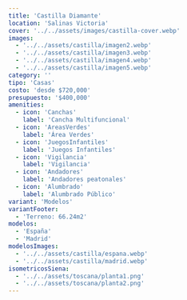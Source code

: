 ```yaml
---
title: 'Castilla Diamante'
location: 'Salinas Victoria'
cover: '../../assets/images/castilla-cover.webp'
images:
  - '../../assets/castilla/imagen2.webp'
  - '../../assets/castilla/imagen3.webp'
  - '../../assets/castilla/imagen4.webp'
  - '../../assets/castilla/imagen5.webp'
category: ''
tipo: 'Casas'
costo: 'desde $720,000'
presupuesto: '$400,000'
amenities:
  - icon: 'Canchas'
    label: 'Cancha Multifuncional'
  - icon: 'AreasVerdes'
    label: 'Área Verdes'
  - icon: 'JuegosInfantiles'
    label: 'Juegos Infantiles'
  - icon: 'Vigilancia'
    label: 'Vigilancia'
  - icon: 'Andadores'
    label: 'Andadores peatonales'
  - icon: 'Alumbrado'
    label: 'Alumbrado Público'
variant: 'Modelos'
variantFooter:
  - 'Terreno: 66.24m2'
modelos:
  - 'España'
  - 'Madrid'
modelosImages:
  - '../../assets/castilla/espana.webp'
  - '../../assets/castilla/madrid.webp'
isometricosSiena:
  - '../../assets/toscana/planta1.png'
  - '../../assets/toscana/planta2.png'
---
```

